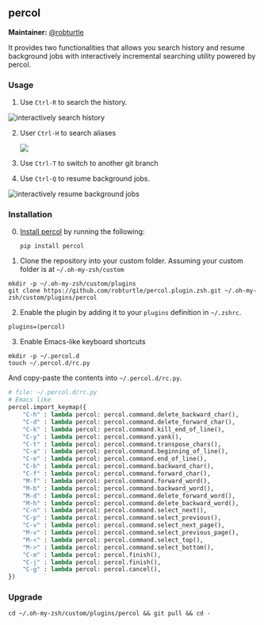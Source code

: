 ## percol

**Maintainer:** [@robturtle](https://github.com/robturtle)

It provides two functionalities that allows you search history and resume
background jobs with interactively incremental searching utility powered by
percol.

### Usage

1. Use `Ctrl-R` to search the history.

  ![interactively search history](https://www.dropbox.com/s/2ke80q5uswz7sqf/percol.plugin1.gif?raw=1)

2. User `Ctrl-H` to search aliases

   ![](https://www.dropbox.com/s/kvl2lahk7untk64/percol_browse_aliases.gif?raw=1)

3. Use `Ctrl-T` to switch to another git branch

5. Use `Ctrl-Q` to resume background jobs.

  ![interactively resume background jobs](https://www.dropbox.com/s/u5t5l7jeznv06y8/percol.plugin2.gif?raw=1)

### Installation

0. [Install percol](https://github.com/mooz/percol) by running the following:

   ```
   pip install percol
   ```

1. Clone the repository into your custom folder. Assuming your custom folder is
   at `~/.oh-my-zsh/custom`

  ```
  mkdir -p ~/.oh-my-zsh/custom/plugins
  git clone https://github.com/robturtle/percol.plugin.zsh.git ~/.oh-my-zsh/custom/plugins/percol
  ```

2. Enable the plugin by adding it to your `plugins` definition in `~/.zshrc`.

  ```
  plugins=(percol)
  ```

3. Enable Emacs-like keyboard shortcuts
  ```
  mkdir -p ~/.percol.d
  touch ~/.percol.d/rc.py
  ```
  And copy-paste the contents into `~/.percol.d/rc.py`.
  ```python
  # file: ~/.percol.d/rc.py
  # Emacs like
  percol.import_keymap({
      "C-h" : lambda percol: percol.command.delete_backward_char(),
      "C-d" : lambda percol: percol.command.delete_forward_char(),
      "C-k" : lambda percol: percol.command.kill_end_of_line(),
      "C-y" : lambda percol: percol.command.yank(),
      "C-t" : lambda percol: percol.command.transpose_chars(),
      "C-a" : lambda percol: percol.command.beginning_of_line(),
      "C-e" : lambda percol: percol.command.end_of_line(),
      "C-b" : lambda percol: percol.command.backward_char(),
      "C-f" : lambda percol: percol.command.forward_char(),
      "M-f" : lambda percol: percol.command.forward_word(),
      "M-b" : lambda percol: percol.command.backward_word(),
      "M-d" : lambda percol: percol.command.delete_forward_word(),
      "M-h" : lambda percol: percol.command.delete_backward_word(),
      "C-n" : lambda percol: percol.command.select_next(),
      "C-p" : lambda percol: percol.command.select_previous(),
      "C-v" : lambda percol: percol.command.select_next_page(),
      "M-v" : lambda percol: percol.command.select_previous_page(),
      "M-<" : lambda percol: percol.command.select_top(),
      "M->" : lambda percol: percol.command.select_bottom(),
      "C-m" : lambda percol: percol.finish(),
      "C-j" : lambda percol: percol.finish(),
      "C-g" : lambda percol: percol.cancel(),
  })
  ```

### Upgrade

```
cd ~/.oh-my-zsh/custom/plugins/percol && git pull && cd -
```
